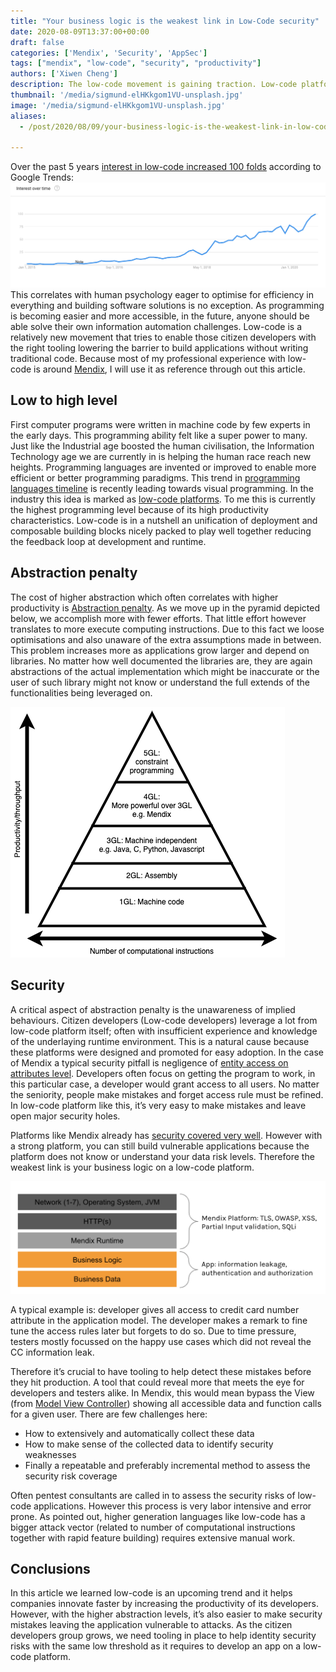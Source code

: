 ```yaml
---
title: "Your business logic is the weakest link in Low-Code security"
date: 2020-08-09T13:37:00+00:00
draft: false
categories: ['Mendix', 'Security', 'AppSec']
tags: ["mendix", "low-code", "security", "productivity"]
authors: ['Xiwen Cheng']
description: The low-code movement is gaining traction. Low-code platforms enable citizen developers to create applications that solves real world challenges. However these applications are at risk due to weak security or inadequate data handling logics.
thumbnail: '/media/sigmund-elHKkgom1VU-unsplash.jpg'
image: '/media/sigmund-elHKkgom1VU-unsplash.jpg'
aliases:
  - /post/2020/08/09/your-business-logic-is-the-weakest-link-in-low-code-security/

---
```


Over the past 5 years [interest in low-code increased 100 folds](https://trends.google.com/trends/explore?date=2015-01-01%202020-08-02&q=%2Fg%2F11c6cx4nrr) according to Google Trends:
![Low-code development trends](/media/low-code-trends.png)
This correlates with human psychology eager to optimise for efficiency in everything and building software solutions is no exception. As programming is becoming easier and more accessible, in the future, anyone should be able solve their own information automation challenges. Low-code is a relatively new movement that tries to enable those citizen developers with the right tooling lowering the barrier to build applications without writing traditional code. Because most of my professional experience with low-code is around [Mendix](https://www.mendix.com), I will use it as reference through out this article.

## Low to high level

First computer programs were written in machine code by few experts in the early days. This programming ability felt like a super power to many. Just like the Industrial age boosted the human civilisation, the Information Technology age we are currently in is helping the human race reach new heights. Programming languages are invented or improved to enable more efficient or better programming paradigms. This trend in [programming languages timeline](https://en.wikipedia.org/wiki/History_of_programming_languages) is recently leading towards visual programming. In the industry this idea is marked as [low-code platforms](https://en.wikipedia.org/wiki/Low-code_development_platform). To me this is currently the highest programming level because of its high productivity characteristics. Low-code is in a nutshell an unification of deployment and composable building blocks nicely packed to play well together reducing the feedback loop at development and runtime.

## Abstraction penalty

The cost of higher abstraction which often correlates with higher productivity is [Abstraction penalty](https://en.wikipedia.org/wiki/High-level_programming_language#Abstraction_penalty). As we move up in the pyramid depicted below, we accomplish more with fewer efforts. That little effort however translates to more execute computing instructions. Due to this fact we loose optimisations and also unaware of the extra assumptions made in between. This problem increases more as applications grow larger and depend on libraries. No matter how well documented the libraries are, they are again abstractions of the actual implementation which might be inaccurate or the user of such library might not know or understand the full extends of the functionalities being leveraged on.

![Higher programming languages result in higher computational instructions count](/media/low-code-productivity-pyramid.png)

## Security

A critical aspect of abstraction penalty is the unawareness of implied behaviours. Citizen developers (Low-code developers) leverage a lot from low-code platform itself; often with insufficient experience and knowledge of the underlaying runtime environment. This is a natural cause because these platforms were designed and promoted  for easy adoption. In the case of Mendix a typical security pitfall is negligence of [entity access on attributes level](https://docs.mendix.com/refguide/access-rules). Developers often focus on getting the program to work, in this particular case, a developer would grant access to all users. No matter the seniority, people make mistakes and forget access rule must be refined. In low-code platform like this, it’s very easy to make mistakes and leave open major security holes.

Platforms like Mendix already has [security covered very well](https://www.mendix.com/evaluation-guide/enterprise-capabilities/security). However with a strong platform, you can still build vulnerable applications because the platform does not know or understand your data risk levels. Therefore the weakest link is your business logic on a low-code platform.

![Business logic is weakest link with Mendix](/media/low-code-mendix-security.png)

A typical example is: developer gives all access to credit card number attribute in the application model. The developer makes a remark to fine tune the access rules later but forgets to do so. Due to time pressure, testers mostly focussed on the happy use cases which did not reveal the CC information leak.

Therefore it’s crucial to have tooling to help detect these mistakes before they hit production. A tool that could reveal more that meets the eye for developers and testers alike. In Mendix, this would mean bypass the View (from [Model View Controller](https://en.wikipedia.org/wiki/Model%E2%80%93view%E2%80%93controller)) showing all accessible data and function calls for a given user. There are few challenges here:
- How to extensively and automatically collect these data
- How to make sense of the collected data to identify security weaknesses
- Finally a repeatable and preferably incremental method to assess the security risk coverage

Often pentest consultants are called in to assess the security risks of low-code applications. However this process is very labor intensive and error prone. As pointed out, higher generation languages like low-code has a bigger attack vector (related to number of computational instructions together with rapid feature building) requires extensive manual work.

## Conclusions

In this article we learned low-code is an upcoming trend and it helps companies innovate faster by increasing the productivity of its developers. However, with the higher abstraction levels, it’s also easier to make security mistakes leaving the application vulnerable to attacks. As the citizen developers group grows, we need tooling in place to help identity security risks with the same low threshold as it requires to develop an app on a low-code platform.
